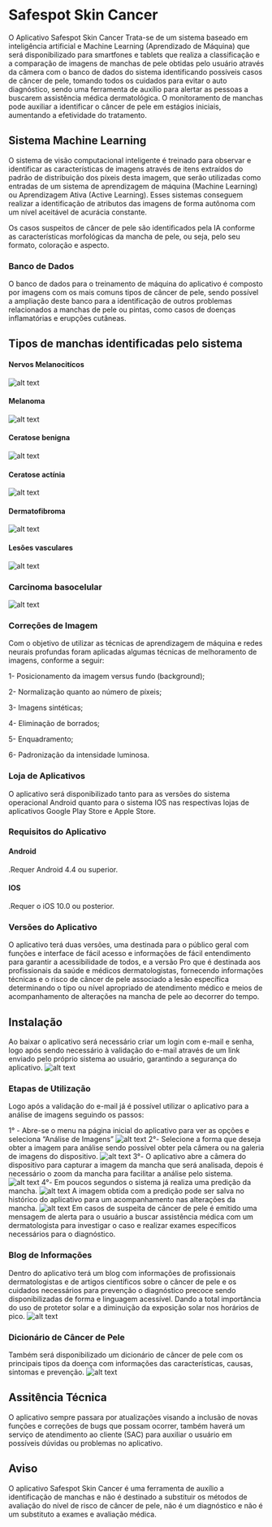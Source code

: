 # Safespot Skin Cancer
O Aplicativo Safespot Skin Cancer Trata-se de um sistema baseado em inteligência artificial e Machine Learning (Aprendizado de Máquina) que será disponibilizado para smartfones e tablets que realiza a classificação e a comparação de imagens de manchas de pele obtidas pelo usuário através da câmera com o banco de dados do sistema identificando possíveis casos de câncer de pele, tomando todos os cuidados para evitar o auto diagnóstico, sendo uma ferramenta de auxílio para alertar as pessoas a buscarem assistência médica dermatológica.
O monitoramento de manchas pode auxiliar a identificar o câncer de pele em estágios iniciais, aumentando a efetividade do tratamento.
## Sistema Machine Learning
O sistema de visão computacional inteligente é treinado para observar e identificar as características de imagens através de itens extraídos do padrão de distribuição dos píxeis desta imagem, que serão utilizadas como entradas de um sistema de aprendizagem de máquina (Machine Learning) ou Aprendizagem Ativa (Active Learning).  Esses sistemas conseguem realizar a identificação de atributos das imagens de forma autônoma com um nível aceitável de acurácia constante.

Os casos suspeitos de câncer de pele são identificados pela IA conforme as características morfológicas da mancha de pele, ou seja, pelo seu formato, coloração e aspecto.
### Banco de Dados
O banco de dados para o treinamento de máquina do aplicativo é composto por imagens com os mais comuns tipos de câncer de pele, sendo possível a ampliação deste banco para a identificação de outros problemas relacionados a manchas de pele ou pintas, como casos de doenças inflamatórias e erupções cutâneas.
## Tipos de manchas identificadas pelo sistema
#### Nervos Melanocitícos
![alt text](https://github.com/RicardoCristiano/Manchas/blob/main/Fotos/imagens%20manchas/Imagem3.jpg)
#### Melanoma
![alt text](https://github.com/RicardoCristiano/Manchas/blob/main/Fotos/imagens%20manchas/c0090078-atypical-mole-science-photo-library-high_pt.jpg)
#### Ceratose benigna
![alt text](https://github.com/RicardoCristiano/Manchas/blob/main/Fotos/imagens%20manchas/617-5_default.jpg)
#### Ceratose actínia
![alt text](https://github.com/RicardoCristiano/Manchas/blob/main/Fotos/imagens%20manchas/Imagem2.jpg)
#### Dermatofibroma
![alt text](https://github.com/RicardoCristiano/Manchas/blob/main/Fotos/imagens%20manchas/Imagem1.jpg)
#### Lesões vasculares
![alt text](https://github.com/RicardoCristiano/Manchas/blob/main/Fotos/imagens%20manchas/Imagem5.jpg)
### Carcinoma basocelular
![alt text](https://github.com/RicardoCristiano/Manchas/blob/main/Fotos/imagens%20manchas/Imagem6.jpg)
### Correções de Imagem
Com o objetivo de utilizar as técnicas de aprendizagem de máquina e redes neurais profundas foram aplicadas algumas técnicas de melhoramento de imagens, conforme a seguir:

1- Posicionamento da imagem versus fundo (background);

2- Normalização quanto ao número de píxeis;

3- Imagens sintéticas;

4- Eliminação de borrados;

5- Enquadramento;

6- Padronização da intensidade luminosa.
### Loja de Aplicativos
O aplicativo será disponibilizado tanto para as versões do sistema operacional Android quanto para o sistema IOS nas respectivas lojas de aplicativos Google Play Store e Apple Store.
### Requisitos do Aplicativo
#### Android
.Requer Android 4.4 ou superior.
#### IOS
.Requer o iOS 10.0 ou posterior.
### Versões do Aplicativo
O aplicativo terá duas versões, uma destinada para o público geral com funções e interface de fácil acesso e informações de fácil entendimento para garantir a acessibilidade de todos, e a versão Pro que é destinada aos profissionais da saúde e médicos dermatologistas, fornecendo informações técnicas e o risco de câncer de pele associado a lesão específica determinando o tipo ou nível apropriado de atendimento médico e meios de acompanhamento de alterações na mancha de pele ao decorrer do tempo. 
## Instalação
Ao baixar o aplicativo será necessário criar um login com e-mail e senha, logo após sendo necessário à validação do e-mail através de um link enviado pelo próprio sistema ao usuário, garantindo a segurança do aplicativo.
![alt text]()
### Etapas de Utilização
Logo após a validação do e-mail já é possível utilizar o aplicativo para a análise de imagens seguindo os passos:

1° - Abre-se o menu na página inicial do aplicativo para ver as opções e seleciona “Análise de Imagens”
![alt text]()
2°- Selecione a forma que deseja obter a imagem para análise sendo possível obter pela câmera ou na galeria de imagens do dispositivo.
![alt text]()
3°- O aplicativo abre a câmera do dispositivo para capturar a imagem da mancha que será analisada, depois é necessário o zoom da mancha para facilitar a análise pelo sistema.
![alt text]()
4°- Em poucos segundos o sistema já realiza uma predição da mancha.
![alt text]()
A imagem obtida com a predição pode ser salva no histórico do aplicativo para um acompanhamento nas alterações da mancha.
![alt text]()
Em casos de suspeita de câncer de pele é emitido uma mensagem de alerta para o usuário a buscar assistência médica com um dermatologista para investigar o caso e realizar exames específicos necessários para o diagnóstico.
### Blog de Informações
Dentro do aplicativo terá um blog com informações de profissionais dermatologistas e de artigos científicos sobre o câncer de pele e os cuidados necessários para prevenção o diagnóstico precoce sendo disponibilizadas de forma e linguagem acessível. Dando a total importância do uso de protetor solar e a diminuição da exposição solar nos horários de pico.
![alt text]()
### Dicionário de Câncer de Pele
Também será disponibilizado um dicionário de câncer de pele com os principais tipos da doença com informações das características, causas, sintomas e prevenção.
![alt text]()
## Assitência Técnica
O aplicativo sempre passara por atualizações visando a inclusão de novas funções e correções de bugs que possam ocorrer, também haverá um serviço de atendimento ao cliente (SAC) para auxiliar o usuário em possíveis dúvidas ou problemas no aplicativo.
## Aviso
O aplicativo Safespot Skin Cancer é uma ferramenta de auxílio a identificação de manchas e não é destinado a substituir os métodos de avaliação do nível de risco de câncer de pele, não é um diagnóstico e não é um substituto a exames e avaliação médica. 
